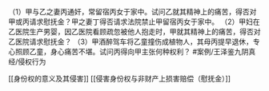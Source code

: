 （1）甲与乙之妻丙通奸，常留宿丙女于家中。试问乙就其精神上的痛苦，得否对甲或丙请求慰抚金？甲之妻丁得否请求法院禁止甲留宿丙女于家中。
（2）甲妇在乙医院生产男婴，因乙医院看顾疏忽被他人抱走时，甲就其精神上的痛苦，得否对乙医院请求慰抚金？
（3）甲酒醉驾车将乙童撞伤成植物人，其母丙提早退休，专心照顾乙童，身心痛苦不堪。试问丙得向甲主张何种权利？ #案例/王泽鉴九阴真经/侵权行为 

[[身份权的意义及其侵害]]
[[侵害身份权与非财产上损害赔偿（慰抚金）]]
